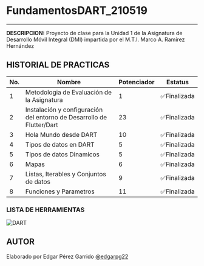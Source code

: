 # FundamentosDART_210519
----

**DESCRIPCION:**
Proyecto de clase para la Unidad 1 de la Asignatura de Desarrollo Móvil Integral (DMI) impartida por el M.T.I. Marco A. Ramírez Hernández

## HISTORIAL DE PRACTICAS

|No.|Nombre |Potenciador |Estatus |
|-- |-- |-- |-- |
|1 |Metodologia de Evaluación de la Asignatura |1 |✅Finalizada |
|2 |Instalación y configuración del entorno de Desarrollo de Flutter/Dart |23 |✅Finalizada |
|3 |Hola Mundo desde DART |10 |✅Finalizada |
|4 |Tipos de datos en DART |5 |✅Finalizada |
|5 |Tipos de datos Dinamicos |5 |✅Finalizada |
|6 |Mapas |6 |✅Finalizada |
|7 |Listas, Iterables y Conjuntos de datos |9 |✅Finalizada |
|8 |Funciones y Parametros |11 |✅Finalizada |

### LISTA DE HERRAMIENTAS
![DART](https://img.shields.io/badge/Dart-0175C2?style=for-the-badge&logo=dart&logoColor=white)
## AUTOR
Elaborado por Edgar Pérez Garrido [@edgarpg22](https://github.com/edgarpg22)